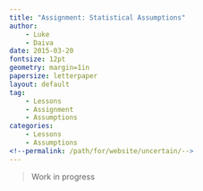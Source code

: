 ```yaml
---
title: "Assignment: Statistical Assumptions"
author:
    - Luke
    - Daiva
date: 2015-03-20
fontsize: 12pt
geometry: margin=1in
papersize: letterpaper
layout: default
tag:
    - Lessons
    - Assignment
    - Assumptions
categories:
    - Lessons
    - Assumptions
<!--permalink: /path/for/website/uncertain/-->
---
```


> Work in progress

